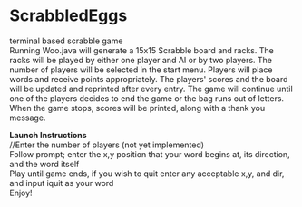 # ScrabbledEggs
terminal based scrabble game </br>
Running Woo.java will generate a 15x15 Scrabble board and racks. The racks will be played by either one player and AI or by two players. The number of players will be selected in the start menu. Players will place words and receive points appropriately. The players' scores and the board will be updated and reprinted after every entry. The game will continue until one of the players decides to end the game or the bag runs out of letters. When the game stops, scores will be printed, along with a thank you message.

**Launch Instructions** </br>
//Enter the number of players (not yet implemented)</br>
Follow prompt; enter the x,y position that your word begins at, its direction, and the word itself</br>
Play until game ends, if you wish to quit enter any acceptable x,y, and dir, and input iquit as your word</br>
Enjoy!
